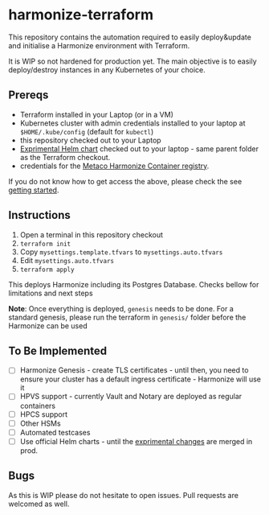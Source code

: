 # harmonize-terraform

This repository contains the automation required to easily deploy&update and initialise a Harmonize environment with Terraform.

It is WIP so not hardened for production yet. The main objective is to easily deploy/destroy instances in any Kubernetes of your choice.

## Prereqs

- Terraform installed in your Laptop (or in a VM)
- Kubernetes cluster with admin credentials installed to your laptop at `$HOME/.kube/config` (default for `kubectl`)
- this repository checked out to your Laptop
- [Exprimental Helm chart](https://gitlab.com/MetacoSA/customers/experimental/harmonize-helm) checked out to your laptop - same parent folder as the Terraform checkout.
- credentials for the [Metaco Harmonize Container registry](metaco.azurecr.io).

If you do not know how to get access the above, please check the see [getting started](https://metacocloud.sharepoint.com/:u:/r/sites/CustomerSuccess/SitePages/Getting%20started%20at%20Metaco.aspx).

## Instructions

1. Open a terminal in this repository checkout
2. `terraform init`
3. Copy  `mysettings.template.tfvars` to `mysettings.auto.tfvars`
4. Edit `mysettings.auto.tfvars`
5. `terraform apply`

This deploys Harmonize including its Postgres Database. Checks bellow for limitations and next steps

**Note**: Once everything is deployed, `genesis` needs to be done. For a standard genesis, please run the terraform in `genesis/` folder before the Harmonize can be used

## To Be Implemented

- [ ] Harmonize Genesis - create TLS certificates - until then, you need to ensure your cluster has a default ingress certificate - Harmonize will use it
- [ ] HPVS support - currently Vault and Notary are deployed as regular containers
- [ ] HPCS support
- [ ] Other HSMs
- [ ] Automated testcases
- [ ] Use official Helm charts - until the [exprimental changes](https://gitlab.com/MetacoSA/customers/experimental/harmonize-helm) are merged in prod.

## Bugs

As this is WIP please do not hesitate to open issues. Pull requests are welcomed as well.
